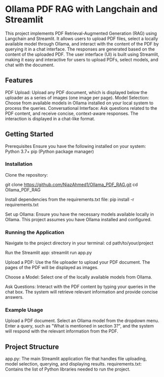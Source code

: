 # Ollama PDF RAG with Langchain and Streamlit

This project implements PDF Retrieval-Augmented Generation (RAG) using Langchain and Streamlit. It allows users to upload PDF files, select a locally available model through Ollama, and interact with the content of the PDF by querying it in a chat interface. The responses are generated based on the content of the uploaded PDF.
The user interface (UI) is built using Streamlit, making it easy and interactive for users to upload PDFs, select models, and chat with the document.

## Features
PDF Upload: Upload any PDF document, which is displayed below the uploader as a series of images (one image per page).
Model Selection: Choose from available models in Ollama installed on your local system to process the queries.
Conversational Interface: Ask questions related to the PDF content, and receive concise, context-aware responses. The interaction is displayed in a chat-like format.

## Getting Started
Prerequisites
Ensure you have the following installed on your system:
Python 3.7+
pip (Python package manager)


### Installation
Clone the repository:

git clone https://github.com/NiazAhmed1/Ollama_PDF_RAG.git
cd Ollama_PDF_RAG

Install dependencies from the requirements.txt file:
pip install -r requirements.txt

Set up Ollama: Ensure you have the necessary models available locally in Ollama. This project assumes you have Ollama installed and configured.

### Running the Application

Navigate to the project directory in your terminal:
cd path/to/your/project

Run the Streamlit app:
streamlit run app.py

Upload a PDF: Use the file uploader to upload your PDF document. The pages of the PDF will be displayed as images.

Choose a Model: Select one of the locally available models from Ollama.

Ask Questions: Interact with the PDF content by typing your queries in the chat box. The system will retrieve relevant information and provide concise answers.

### Example Usage
Upload a PDF document.
Select an Ollama model from the dropdown menu.
Enter a query, such as "What is mentioned in section 3?", and the system will respond with the relevant information from the PDF.

## Project Structure
app.py: The main Streamlit application file that handles file uploading, model selection, querying, and displaying results.
requirements.txt: Contains the list of Python libraries needed to run the project. 

